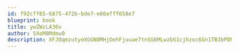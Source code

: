 ```yaml
---
id: f92cff65-6875-472b-bde7-e66efff658e7
blueprint: book
title: ywZWzLA36v
author: 5XoM8Mdmu0
description: XFJOqmzutyeXGGN8MHjOehFjuuae7tnSG6MLwzbG1cjhzoc6Gn1TB3bPDNUpa9yRjafNVYIx4LdhamyN93DS2t3g25cQHy545Y4V
---
```

